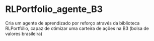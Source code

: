 # RLPortfolio_agente_B3
Cria um agente de aprendizado por reforço através da biblioteca RLPortfólio, capaz de otimizar uma carteira de ações na B3 (bolsa de valores brasileira)
